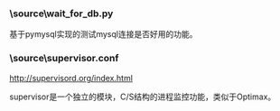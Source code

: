 ### \source\wait_for_db.py
基于pymysql实现的测试mysql连接是否好用的功能。


### \source\supervisor.conf
http://supervisord.org/index.html

supervisor是一个独立的模块，C/S结构的进程监控功能，类似于Optimax。